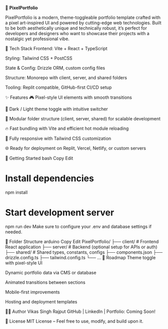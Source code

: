 🎨 **PixelPortfolio**

PixelPortfolio is a modern, theme-toggleable portfolio template crafted with a pixel art-inspired UI and powered by cutting-edge web technologies. Built to be both aesthetically unique and technically robust, it’s perfect for developers and designers who want to showcase their projects with a nostalgic yet professional vibe.

🔧 Tech Stack
Frontend: Vite + React + TypeScript

Styling: Tailwind CSS + PostCSS

State & Config: Drizzle ORM, custom config files

Structure: Monorepo with client, server, and shared folders

Tooling: Replit compatible, GitHub-first CI/CD setup

✨ Features
🎮 Pixel-style UI elements with smooth transitions

🌙 Dark / Light theme toggle with intuitive switcher

📁 Modular folder structure (client, server, shared) for scalable development

🔥 Fast bundling with Vite and efficient hot module reloading

💅 Fully responsive with Tailwind CSS customization

🌐 Ready for deployment on Replit, Vercel, Netlify, or custom servers

🚀 Getting Started
bash
Copy
Edit
# Install dependencies
npm install

# Start development server
npm run dev
Make sure to configure your .env and database settings if needed.

📁 Folder Structure
arduino
Copy
Edit
PixelPortfolio/
├── client/         # Frontend React application
├── server/         # Backend (optional setup for APIs or auth)
├── shared/         # Shared types, constants, configs
├── components.json
├── drizzle.config.ts
├── tailwind.config.ts
└── ...
📌 Roadmap
 Theme toggle with pixel-style UI

 Dynamic portfolio data via CMS or database

 Animated transitions between sections

 Mobile-first improvements

 Hosting and deployment templates

🧑‍💻 Author
Vikas Singh Rajput
GitHub | LinkedIn | Portfolio: Coming Soon!

📄 License
MIT License – Feel free to use, modify, and build upon it.
